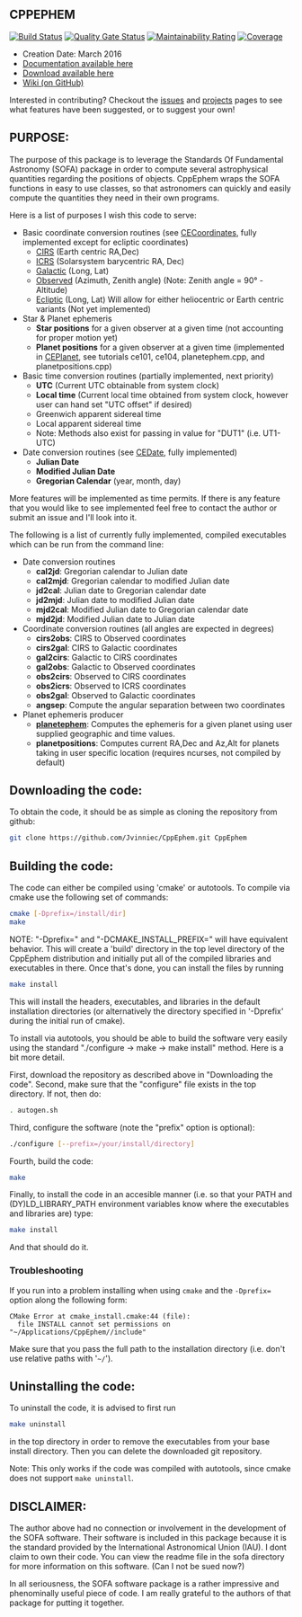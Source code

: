 CPPEPHEM
----------------------------------------------------------
[![Build Status](https://travis-ci.org/Jvinniec/CppEphem.svg?branch=master)](https://travis-ci.org/Jvinniec/CppEphem)
[![Quality Gate Status](https://sonarcloud.io/api/project_badges/measure?project=cpp-ephem&metric=alert_status)](https://sonarcloud.io/dashboard?id=cpp-ephem)
[![Maintainability Rating](https://sonarcloud.io/api/project_badges/measure?project=cpp-ephem&metric=sqale_rating)](https://sonarcloud.io/dashboard?id=cpp-ephem)
[![Coverage](https://sonarcloud.io/api/project_badges/measure?project=cpp-ephem&metric=coverage)](https://sonarcloud.io/dashboard?id=cpp-ephem)

* Creation Date: March 2016
* [Documentation available here](http://jvinniec.github.io/CppEphem/documentation/html/index.html)
* [Download available here](https://github.com/Jvinniec/CppEphem)
* [Wiki (on GitHub)](https://github.com/Jvinniec/CppEphem/wiki)

Interested in contributing? Checkout the [issues](https://github.com/Jvinniec/CppEphem/issues) 
and [projects](https://github.com/Jvinniec/CppEphem/projects) pages to see what
features have been suggested, or to suggest your own!

PURPOSE:
----------------------------------------------------------
The purpose of this package is to leverage the Standards
Of Fundamental Astronomy (SOFA) package in order to compute
several astrophysical quantities regarding the positions of
objects. CppEphem wraps the SOFA functions in easy to use
classes, so that astronomers can quickly and easily compute
the quantities they need in their own programs.

Here is a list of purposes I wish this code to serve:
* Basic coordinate conversion routines (see [CECoordinates](http://jvinniec.github.io/CppEphem/documentation/html/classCECoordinates.html), fully implemented except for ecliptic coordinates)
  - [CIRS](https://github.com/Jvinniec/CppEphem/wiki/Coordinate-Systems#cirs) (Earth centric RA,Dec)
  - [ICRS](https://github.com/Jvinniec/CppEphem/wiki/Coordinate-Systems#icrs) (Solarsystem barycentric RA, Dec)
  - [Galactic](https://github.com/Jvinniec/CppEphem/wiki/Coordinate-Systems#galactic) (Long, Lat)
  - [Observed](https://github.com/Jvinniec/CppEphem/wiki/Coordinate-Systems#observed) (Azimuth, Zenith angle) (Note: Zenith angle = 90&deg; - Altitude)
  - [Ecliptic](https://github.com/Jvinniec/CppEphem/wiki/Coordinate-Systems#ecliptic) (Long, Lat) Will allow for either heliocentric or Earth centric variants (Not yet implemented)
* Star & Planet ephemeris
  - __Star positions__ for a given observer at a given time (not accounting for proper motion yet)
  - __Planet positions__ for a given observer at a given time (implemented in [CEPlanet](http://jvinniec.github.io/CppEphem/documentation/html/classCEPlanet.html), see tutorials ce101, ce104, planetephem.cpp, and planetpositions.cpp)
* Basic time conversion routines (partially implemented, next priority)
  - __UTC__ (Current UTC obtainable from system clock)
  - __Local time__ (Current local time obtained from system clock, however user can hand set "UTC offset" if desired)
  - Greenwich apparent sidereal time
  - Local apparent sidereal time
  - Note: Methods also exist for passing in value for "DUT1" (i.e. UT1-UTC)
* Date conversion routines (see [CEDate](http://jvinniec.github.io/CppEphem/documentation/html/classCEDate.html), fully implemented)
  - __Julian Date__
  - __Modified Julian Date__
  - __Gregorian Calendar__ (year, month, day)

More features will be implemented as time permits. If there 
is any feature that you would like to see implemented feel 
free to contact the author or submit an issue and I'll
look into it.

The following is a list of currently fully implemented, compiled
executables which can be run from the command line:
* Date conversion routines
  - __cal2jd__: Gregorian calendar to Julian date
  - __cal2mjd__: Gregorian calendar to modified Julian date
  - __jd2cal__: Julian date to Gregorian calendar date
  - __jd2mjd__: Julian date to modified Julian date
  - __mjd2cal__: Modified Julian date to Gregorian calendar date
  - __mjd2jd__: Modified Julian date to Julian date
* Coordinate conversion routines (all angles are expected in degrees)
  - __cirs2obs__: CIRS to Observed coordinates
  - __cirs2gal__: CIRS to Galactic coordinates
  - __gal2cirs__: Galactic to CIRS coordinates
  - __gal2obs__: Galactic to Observed coordinates
  - __obs2cirs__: Observed to CIRS coordinates
  - __obs2icrs__: Observed to ICRS coordinates
  - __obs2gal__: Observed to Galactic coordinates
  - __angsep__: Compute the angular separation between two coordinates
* Planet ephemeris producer
  - [__planetephem__](https://github.com/Jvinniec/CppEphem/wiki/planetephem): Computes the ephemeris for a given planet using user supplied geographic and time values.
  - __planetpositions__: Computes current RA,Dec and Az,Alt for planets taking in user specific location (requires ncurses, not compiled by default)

Downloading the code:
----------------------------------------------------------
To obtain the code, it should be as simple as cloning the
repository from github:

```bash
git clone https://github.com/Jvinniec/CppEphem.git CppEphem
```

Building the code:
----------------------------------------------------------
The code can either be compiled using 'cmake' or autotools. To compile
via cmake use the following set of commands:

```bash
cmake [-Dprefix=/install/dir]
make
```

NOTE: "-Dprefix=" and "-DCMAKE_INSTALL_PREFIX=" will have equivalent behavior.
This will create a 'build' directory in the top level directory of the 
CppEphem distribution and initially put all of the compiled libraries and
executables in there. Once that's done, you can install the files by running

```bash
make install
```
This will install the headers, executables, and libraries in the default
installation directories (or alternatively the directory specified in 
'-Dprefix' during the initial run of cmake).

To install via autotools, you should be able to build the software 
very easily using the standard "./configure -> make -> make install" 
method. Here is a bit more detail.

First, download the repository as described above in "Downloading 
the code". Second, make sure that the "configure" file exists in 
the top directory. If not, then do:

```bash
. autogen.sh 
```

Third, configure the software (note the "prefix" option is optional):

```bash
./configure [--prefix=/your/install/directory] 
```

Fourth, build the code:

```bash
make 
```

Finally, to install the code in an accesible manner (i.e. so that 
your PATH and (DY)LD_LIBRARY_PATH environment variables know where
the executables and libraries are) type:

```bash
make install
```

And that should do it.

### Troubleshooting
If you run into a problem installing when using `cmake` and the `-Dprefix=` 
option along the following form:

```
CMake Error at cmake_install.cmake:44 (file):
  file INSTALL cannot set permissions on "~/Applications/CppEphem//include"
```

Make sure that you pass the full path to the installation directory (i.e. don't
use relative paths with '`~/`').

Uninstalling the code:
----------------------------------------------------------
To uninstall the code, it is advised to first run

```bash
make uninstall
```

in the top directory in order to remove the executables from your 
base install directory. Then you can delete the downloaded git repository.

Note: This only works if the code was compiled with autotools, since
cmake does not support `make uninstall`.

DISCLAIMER:
----------------------------------------------------------
The author above had no connection or involvement in the
development of the SOFA software. Their software is included
in this package because it is the standard provided by the
International Astronomical Union (IAU). I dont claim to own
their code. You can view the readme file in the sofa directory
for more information on this software. (Can I not be sued now?)

In all seriousness, the SOFA software package is a rather
impressive and phenominally useful piece of code. I am really
grateful to the authors of that package for putting it together.
